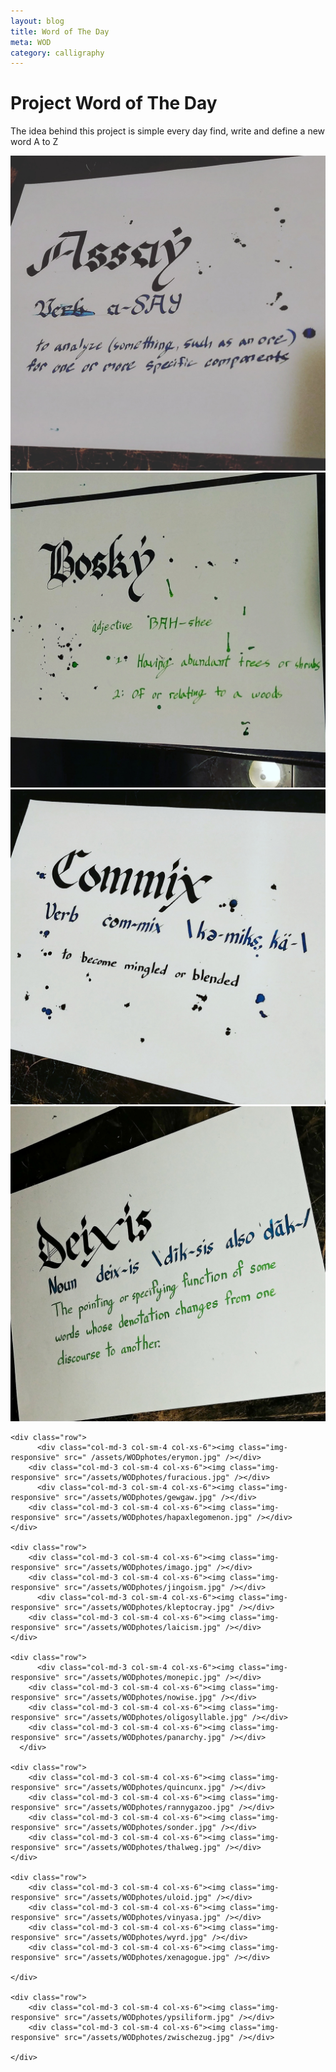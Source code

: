 ```yaml
---
layout: blog
title: Word of The Day
meta: WOD
category: calligraphy
---
```


<h1>Project Word of The Day</h1>

<p>
The idea behind this project is simple every day find, write and define a new word A to Z   
</p>


<div class="container">
    <div class="row">
		    <div class="col-md-3 col-sm-4 col-xs-6"><img class="img-responsive" src="/assets/WODphotes/assay.jpg" /></div>
        <div class="col-md-3 col-sm-4 col-xs-6"><img class="img-responsive" src="/assets/WODphotes/bosky.jpg" /></div>
        <div class="col-md-3 col-sm-4 col-xs-6"><img class="img-responsive" src="/assets/WODphotes/commix.jpg" /></div>
        <div class="col-md-3 col-sm-4 col-xs-6"><img class="img-responsive" src="/assets/WODphotes/deixis.jpg" /></div>
	 </div>

    <div class="row">
    	  <div class="col-md-3 col-sm-4 col-xs-6"><img class="img-responsive" src=" /assets/WODphotes/erymon.jpg" /></div>
        <div class="col-md-3 col-sm-4 col-xs-6"><img class="img-responsive" src="/assets/WODphotes/furacious.jpg" /></div>
	      <div class="col-md-3 col-sm-4 col-xs-6"><img class="img-responsive" src="/assets/WODphotes/gewgaw.jpg" /></div>
        <div class="col-md-3 col-sm-4 col-xs-6"><img class="img-responsive" src="/assets/WODphotes/hapaxlegomenon.jpg" /></div>
    </div>

    <div class="row">
        <div class="col-md-3 col-sm-4 col-xs-6"><img class="img-responsive" src="/assets/WODphotes/imago.jpg" /></div>
        <div class="col-md-3 col-sm-4 col-xs-6"><img class="img-responsive" src="/assets/WODphotes/jingoism.jpg" /></div>
	      <div class="col-md-3 col-sm-4 col-xs-6"><img class="img-responsive" src="/assets/WODphotes/kleptocray.jpg" /></div>
        <div class="col-md-3 col-sm-4 col-xs-6"><img class="img-responsive" src="/assets/WODphotes/laicism.jpg" /></div>
    </div>

    <div class="row">
    	  <div class="col-md-3 col-sm-4 col-xs-6"><img class="img-responsive" src="/assets/WODphotes/monepic.jpg" /></div>
        <div class="col-md-3 col-sm-4 col-xs-6"><img class="img-responsive" src="/assets/WODphotes/nowise.jpg" /></div>
        <div class="col-md-3 col-sm-4 col-xs-6"><img class="img-responsive" src="/assets/WODphotes/oligosyllable.jpg" /></div>
        <div class="col-md-3 col-sm-4 col-xs-6"><img class="img-responsive" src="/assets/WODphotes/panarchy.jpg" /></div>
	  </div>

    <div class="row">
        <div class="col-md-3 col-sm-4 col-xs-6"><img class="img-responsive" src="/assets/WODphotes/quincunx.jpg" /></div>
        <div class="col-md-3 col-sm-4 col-xs-6"><img class="img-responsive" src="/assets/WODphotes/rannygazoo.jpg" /></div>
        <div class="col-md-3 col-sm-4 col-xs-6"><img class="img-responsive" src="/assets/WODphotes/sonder.jpg" /></div>
        <div class="col-md-3 col-sm-4 col-xs-6"><img class="img-responsive" src="/assets/WODphotes/thalweg.jpg" /></div>
    </div>

    <div class="row">
        <div class="col-md-3 col-sm-4 col-xs-6"><img class="img-responsive" src="/assets/WODphotes/uloid.jpg" /></div>
        <div class="col-md-3 col-sm-4 col-xs-6"><img class="img-responsive" src="/assets/WODphotes/vinyasa.jpg" /></div>
        <div class="col-md-3 col-sm-4 col-xs-6"><img class="img-responsive" src="/assets/WODphotes/wyrd.jpg" /></div>
        <div class="col-md-3 col-sm-4 col-xs-6"><img class="img-responsive" src="/assets/WODphotes/xenagogue.jpg" /></div>

    </div>

    <div class="row">
        <div class="col-md-3 col-sm-4 col-xs-6"><img class="img-responsive" src="/assets/WODphotes/ypsiliform.jpg" /></div>
        <div class="col-md-3 col-sm-4 col-xs-6"><img class="img-responsive" src="/assets/WODphotes/zwischezug.jpg" /></div>

    </div>

  </div>
